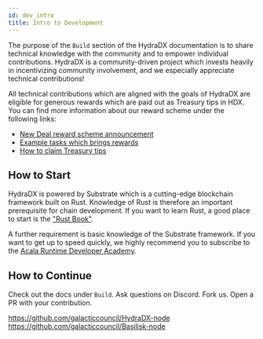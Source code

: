 ```yaml
---
id: dev_intro
title: Intro to Development
---
```


The purpose of the `Build` section of the HydraDX documentation is to share technical knowledge with the community and to empower individual contributions. HydraDX is a community-driven project which invests heavily in incentivizing community involvement, and we especially appreciate technical contributions!

All technical contributions which are aligned with the goals of HydraDX are eligible for generous rewards which are paid out as Treasury tips in HDX. You can find more information about our reward scheme under the following links:

* [New Deal reward scheme announcement](https://hydradx.substack.com/p/incentivized-testnet-reward-scheme)
* [Example tasks which brings rewards](/new_deal)
* [How to claim Treasury tips](/tip_request)


## How to Start

HydraDX is powered by Substrate which is a cutting-edge blockchain framework built on Rust. Knowledge of Rust is therefore an important prerequisite for chain development. If you want to learn Rust, a good place to start is the ["Rust Book"](https://doc.rust-lang.org/stable/book/).

A further requirement is basic knowledge of the Substrate framework. If you want to get up to speed quickly, we highly recommend you to subscribe to the [Acala Runtime Developer Academy](https://www.industryconnect.org/substrate-runtime-developer-academy/).


## How to Continue

Check out the docs under `Build`. Ask questions on Discord. Fork us. Open a PR with your contribution.

https://github.com/galacticcouncil/HydraDX-node  
https://github.com/galacticcouncil/Basilisk-node
